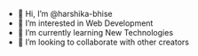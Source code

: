- 👋 Hi, I’m @harshika-bhise
- 👀 I’m interested in Web Development
- 🌱 I’m currently learning New Technologies
- 💞️ I’m looking to collaborate with other creators

<!---
harshika-bhise/harshika-bhise is a ✨ special ✨ repository because its `README.md` (this file) appears on your GitHub profile.
You can click the Preview link to take a look at your changes.
--->
